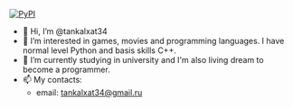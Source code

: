 [![PyPI](https://sun9-73.userapi.com/impg/-S5-GCzQCnShHeaEtbjlW3q87l60r-UVBaoN6w/bGj_vgnJCEM.jpg?size=960x286&quality=96&sign=e0971834cb84b407bd93987ec7774c3f&type=album)](mailto:tankalxat34@gmail.com)

- 👋 Hi, I’m @tankalxat34
- 👀 I’m interested in games, movies and programming languages. I have normal level Python and basis skills C++.
- 🌱 I’m currently studying in university and I'm also living dream to become a programmer.
- 📫 My contacts: 
  - email: tankalxat34@gmail.ru

<!---
tankalxat34/tankalxat34 is a ✨ special ✨ repository because its `README.md` (this file) appears on your GitHub profile.
You can click the Preview link to take a look at your changes.
--->
